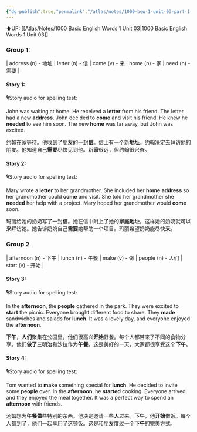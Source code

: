 ```yaml
---
{"dg-publish":true,"permalink":"/atlas/notes/1000-bew-1-unit-03-part-1-stories/"}
---
```


⬆️UP: [[Atlas/Notes/1000 Basic English Words 1 Unit 03\|1000 Basic English Words 1 Unit 03]]

### Group 1:
| address (n) - 地址 | letter (n) - 信 | come (v) - 来 | home (n) - 家 | need (n) - 需要 |

#### Story 1:
🎙️Story audio for spelling test:

John was waiting at home. He received a **letter** from his friend. The letter had a new **address**. John decided to **come** and visit his friend. He knew he **needed** to see him soon. The new **home** was far away, but John was excited.

约翰在家等待。他收到了朋友的一封**信**。信上有一个新**地址**。约翰决定去拜访他的朋友。他知道自己**需要**尽快见到他。新**家**很远，但约翰很兴奋。

#### Story 2:
🎙️Story audio for spelling test:

Mary wrote a **letter** to her grandmother. She included her **home** **address** so her grandmother could **come** and visit. She told her grandmother she **needed** her help with a project. Mary hoped her grandmother would **come** soon.

玛丽给她的奶奶写了一封**信**。她在信中附上了她的**家庭地址**，这样她的奶奶就可以**来**拜访她。她告诉奶奶自己**需要**她帮助一个项目。玛丽希望奶奶能尽快**来**。

### Group 2
|  afternoon (n) - 下午 | lunch (n) - 午餐 | make (v) - 做 | people (n) - 人们 | start (v) - 开始 |
#### Story 3:
🎙️Story audio for spelling test:

In the **afternoon**, the **people** gathered in the park. They were excited to **start** the picnic. Everyone brought different food to share. They **made** sandwiches and salads for **lunch**. It was a lovely day, and everyone enjoyed the **afternoon**.

**下午**，**人们**聚集在公园里。他们很高兴**开始**野餐。每个人都带来了不同的食物分享。他们**做了**三明治和沙拉作为**午餐**。这是美好的一天，大家都很享受这个**下午**。

#### Story 4:
🎙️Story audio for spelling test:

Tom wanted to **make** something special for **lunch**. He decided to invite some **people** over. In the **afternoon**, he **started** cooking. Everyone arrived and they enjoyed the meal together. It was a perfect way to spend an **afternoon** with friends.

汤姆想为**午餐做**些特别的东西。他决定邀请一些**人**过来。**下午**，他**开始**做饭。每个人都到了，他们一起享用了这顿饭。这是和朋友度过一个**下午**的完美方式。